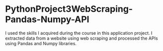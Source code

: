 # PythonProject3WebScraping-Pandas-Numpy-API
I used the skills I acquired during the course in this application project. I extracted data from a website using web scraping and processed the APIs using Pandas and Numpy libraries.

